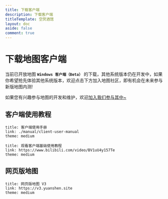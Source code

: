 ```yaml
---
title: 下载客户端
description: 下载客户端
titleTemplate: 空荧酒馆
layout: doc
aside: false
comment: true
---
```


# 下载地图客户端

当前已开放地图 **`Windows 客户端（Beta）`** 的下载，其他系统版本仍在开发中，如果你希望抢先体验其他系统版本，欢迎点击下方加入地图社区，即有机会在未来参与新版地图内测!

<LinkGrid :items="downloadMethod" />

如果您有兴趣参与地图的开发和维护，欢迎[加入我们参与其中~](./join.md)

## 客户端使用教程

```card
title: 客户端使用手册
link: ./manual/client-user-manual
theme: medium
```

```card
title: 观看客户端基础使用教程
link: https://www.bilibili.com/video/BV1uU4y157Te
theme: medium
```

## 网页版地图

```card
title: 网页版地图 V3
link: https://v3.yuanshen.site
theme: medium
```

<script setup>
const downloadMethod = [
  { name: '加入社区', target: '_self', link: './community', icon: '/imgs/logo_256.png' },
  { name: '百度网盘', target: '_black', link: 'https://pan.baidu.com/s/1mrU_bkqcpcdjeKPUCzMNDQ?pwd=kyjg', icon: '/svg/baidu-drive.svg' 
  },
  { name: '夸克网盘', target: '_black', link: 'https://pan.quark.cn/s/fe8bb34c77bc', icon: '/svg/quark-drive.svg' 
  },
  { name: '天翼云盘（访问码：exn0）', target: '_black', link: 'https://cloud.189.cn/t/YF7Fj2zIRVbi', icon: '/svg/TianYi-drive.svg' 
  },
  { name: 'Google Drive', target: '_black', link: 'https://drive.google.com/drive/folders/1ade5zOu14oMIJlwaJd0qf-S_xdH9pkSa?usp=sharing', icon: 'i-logos-google-drive' }
]
</script>
